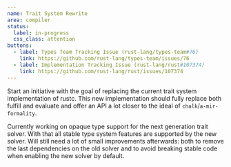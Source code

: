 ```yaml
---
name: Trait System Rewrite
area: compiler
status: 
  label: in-progress
  css_class: attention
buttons:
  - label: Types Team Tracking Issue (rust-lang/types-team#76)
    link: https://github.com/rust-lang/types-team/issues/76
  - label: Implementation Tracking Issue (rust-lang/rust#107374)
    link: https://github.com/rust-lang/rust/issues/107374
---
```

Start an initiative with the goal of replacing the current trait system implementation of rustc. 
This new implementation should fully replace both fulfill and evaluate and offer an API a lot closer 
to the ideal of `chalk`/`a-mir-formality`.

Currently working on opaque type support for the next generation trait solver.
With that all stable type system features are supported by the new solver. Will
still need a lot of small improvements afterwards: both to remove the last
dependencies on the old solver and to avoid breaking stable code when enabling
the new solver by default.
